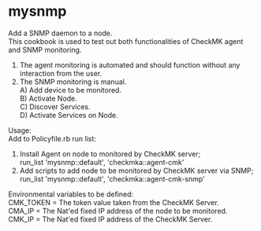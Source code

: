 # mysnmp

Add a SNMP daemon to a node.<br/>
This cookbook is used to test out both functionalities
of CheckMK agent and SNMP monitoring.<br/>

1) The agent monitoring is automated and should function without
   any interaction from the user.<br/>
2) The SNMP monitoring is manual.<br/>
   A) Add device to be monitored.<br/>
   B) Activate Node.<br/>
   C) Discover Services.<br/>
   D) Activate Services on Node.<br/>

Usage:<br/>
   Add to Policyfile.rb run list:<br/>
   1) Install Agent on node to monitored by CheckMK server;<br/>
     run_list 'mysnmp::default', 'checkmka::agent-cmk'
   2) Add scripts to add node to be monitored by CheckMK server via SNMP;<br/>
     run_list 'mysnmp::default', 'checkmka::agent-cmk-snmp'

Environmental variables to be defined:<br/>
  CMK_TOKEN = The token value taken from the CheckMK Server.<br/>
  CMA_IP    = The Nat'ed fixed IP address of the node to be monitored.<br/>
  CMK_IP    = The Nat'ed fixed IP address of the CheckMK Server.
